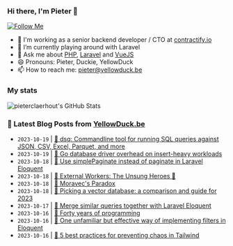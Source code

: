 ### Hi there, I'm Pieter 👋  
[![Follow Me](https://img.shields.io/github/followers/pieterclaerhout?label=Follow&style=social)](https://github.com/pieterclaerhout)

- 🏢 I'm working as a senior backend developer / CTO at [contractify.io](https://contractify.io)
- 🌱 I’m currently playing around with Laravel
- 💬 Ask me about [PHP](https://php.net), [Laravel](http://laravel.com) and [VueJS](https://vuejs.org)
- 😄 Pronouns: Pieter, Duckie, YellowDuck
- 📫 How to reach me: pieter@yellowduck.be

### My stats

![pieterclaerhout's GitHub Stats](https://github-readme-stats.vercel.app/api?username=pieterclaerhout&show_icons=true&count_private=true&line_height=40)

### 📩 Latest Blog Posts from [YellowDuck.be](https://www.yellowduck.be/)
<!-- BLOG-POST-LIST:START -->
- `2023-10-19` | [🔗 dsq: Commandline tool for running SQL queries against JSON, CSV, Excel, Parquet, and more](https://www.yellowduck.be/posts/dsq-commandline-tool-for-running-sql-queries-against-json-csv-excel-parquet-and-more)  
- `2023-10-19` | [🔗 Go database driver overhead on insert-heavy workloads](https://www.yellowduck.be/posts/go-database-driver-overhead-on-insert-heavy-workloads)  
- `2023-10-18` | [🐥 Use simplePaginate instead of paginate in Laravel Eloquent](https://www.yellowduck.be/posts/use-simplepaginate-instead-of-paginate-in-laravel-eloquent)  
- `2023-10-18` | [🔗 External Workers: The Unsung Heroes 👑](https://www.yellowduck.be/posts/external-workers-the-unsung-heroes)  
- `2023-10-18` | [🔗 Moravec&#39;s Paradox](https://www.yellowduck.be/posts/moravecs-paradox)  
- `2023-10-18` | [🔗 Picking a vector database: a comparison and guide for 2023](https://www.yellowduck.be/posts/picking-a-vector-database-a-comparison-and-guide-for-2023)  
- `2023-10-17` | [🐥 Merge similar queries together with Laravel Eloquent](https://www.yellowduck.be/posts/merge-similar-queries-together-with-laravel-eloquent)  
- `2023-10-16` | [🔗 Forty years of programming](https://www.yellowduck.be/posts/forty-years-of-programming)  
- `2023-10-16` | [🔗 One unfamiliar but effective way of implementing filters in Eloquent](https://www.yellowduck.be/posts/one-unfamiliar-but-effective-way-of-implementing-filters-in-eloquent)  
- `2023-10-16` | [🔗 5 best practices for preventing chaos in Tailwind](https://www.yellowduck.be/posts/5-best-practices-for-preventing-chaos-in-tailwind-css)  

<!-- BLOG-POST-LIST:END -->
